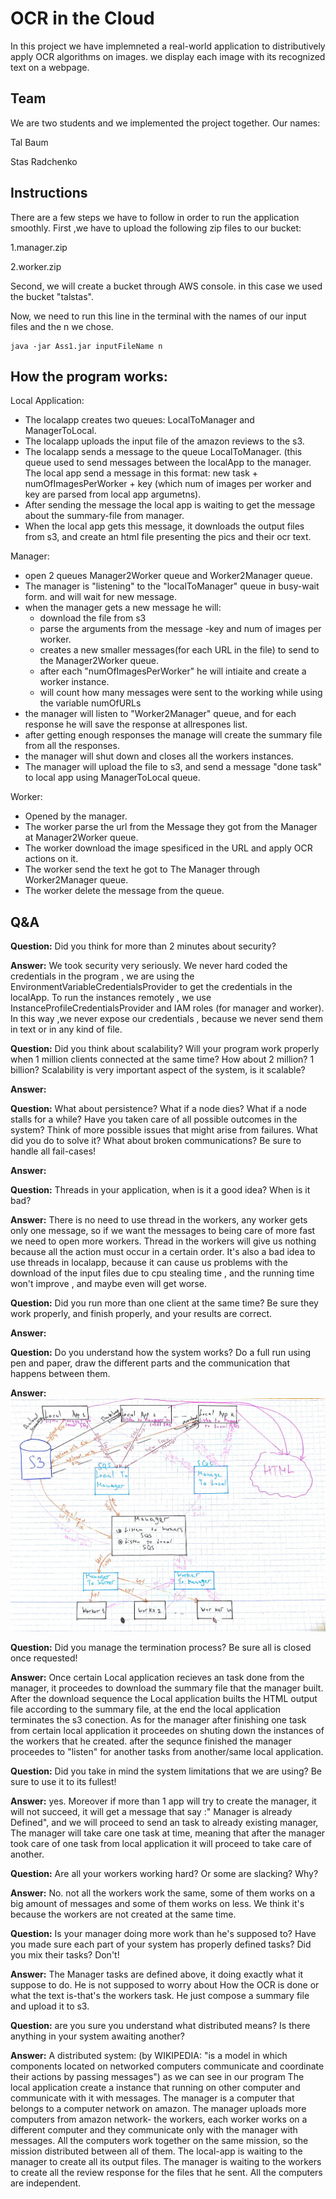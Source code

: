 # OCR in the Cloud
In this project we have implemneted a real-world application to distributively apply OCR algorithms on images.
we display each image with its recognized text on a webpage.

## Team
We are two students and we implemented the project together.
Our names:

Tal Baum

Stas Radchenko

## Instructions 
There are a few steps we have to follow in order to run the application smoothly.
First ,we have to upload the following zip files to our bucket:

1.manager.zip

2.worker.zip

Second, we will create a bucket through AWS console. in this case we used the bucket "talstas".

Now, we need to run this line in the terminal with the names of our input files and the n we chose.
```
java -jar Ass1.jar inputFileName n
```
## How the program works:
Local Application:
* The localapp creates two queues: LocalToManager and ManagerToLocal.
* The localapp uploads the input file of the amazon reviews to the s3.
* The localapp sends a message to the queue LocalToManager.
(this queue used to send messages between the localApp to the manager.
The local app send a message in this format: 
new task + numOfImagesPerWorker + key (which num of images per worker and key are parsed from local app argumetns).
 * After sending the message the local app is waiting to get the message about the summary-file from manager.
 * When the local app gets this message, it downloads the output files from s3, and create an html file presenting the pics and their ocr text.
 
 Manager:
* open 2 queues Manager2Worker queue and Worker2Manager queue.
* The manager is "listening" to the "localToManager" queue in busy-wait form. and will wait for new message.
* when the manager gets a new message he will:
   - download the file from s3
   - parse the arguments from the message -key and num of images per worker.
   - creates a new smaller messages(for each URL in the file) to send to the Manager2Worker queue.
   - after each "numOfImagesPerWorker" he will intiaite and create a worker instance.
   - will count how many messages were sent to the working while using the variable numOfURLs
* the manager will listen to "Worker2Manager" queue, and for each response he will save the response at allrespones list.
* after getting enough responses the manage will create the summary file from all the responses.
* the manager will shut down and closes all the workers instances.
* The manager will upload the file to s3, and send a message "done task" to local app using ManagerToLocal queue.

Worker:
* Opened by the manager.
* The worker parse the url from the Message they got from the Manager at Manager2Worker queue.
* The worker download the image spesificed in the URL and apply OCR actions on it.
* The worker send the text he got to The Manager through Worker2Manager queue.
* The worker delete the message from the queue.

## Q&A
**Question:** Did you think for more than 2 minutes about security?

**Answer:** We took security very seriously. We never hard coded the credentials in the program ,
we are using the EnvironmentVariableCredentialsProvider to get the credentials in the localApp.
To run the instances remotely , we use InstanceProfileCredentialsProvider and IAM roles (for manager and worker).
In this way ,we never expose our credentials , because we never send them in text or in any kind of file.

**Question:** Did you think about scalability? Will your program work properly when 1 million clients connected at the same time? How about 2 million? 1 billion? Scalability is very important aspect of the system, is it scalable?

**Answer:**  

**Question:** What about persistence? What if a node dies? What if a node stalls for a while? Have you taken care of all possible outcomes in the system? Think of more possible issues that might arise from failures. What did you do to solve it? What about broken communications? Be sure to handle all fail-cases!

**Answer:** 


**Question:** Threads in your application, when is it a good idea? When is it bad?

**Answer:** There is no need to use thread in the workers, any worker gets only one message, so if we want the messages to being care of more fast we need to open more workers.
Thread in the workers will give us nothing because all the action must occur in a certain order.
It's also a bad idea to use threads in localapp, because it can cause us problems with the download of the input files due to cpu stealing time , and the running time won't improve , and maybe even will get worse.

**Question:** Did you run more than one client at the same time? Be sure they work properly, and finish properly, and your results are correct.

**Answer:**


**Question:** Do you understand how the system works? Do a full run using pen and paper, draw the different parts and the communication that happens between them.

**Answer:**
![ARCHITECTURE](https://github.com/StasRadchenko/Cloud-computing-ASS1/blob/master/042849ef-5caa-4ae7-88f1-d0b7cad2b414.jpg)

**Question:** Did you manage the termination process? Be sure all is closed once requested!

**Answer:** Once certain Local application recieves an task done from the manager, it proceedes to download the summary file that the manager built.
After the download sequence the Local application builts the HTML output file according to the summary file, at the end the local application terminates the s3 conection. As for the manager after finishing one task from certain local application it proceedes on shuting down the instances of the workers that he created. after the sequnce finished the manager proceedes to "listen" for another tasks from another/same local application.

**Question:** Did you take in mind the system limitations that we are using? Be sure to use it to its fullest!

**Answer:** yes. Moreover if more than 1 app will try to create the manager, it will not succeed,
it will get a message that say :" Manager is already Defined", and we will proceed to send an task to already existing manager, The manager will take care one task at time, meaning that after the manager took care of one task from local application it will proceed to take care of another.


**Question:** Are all your workers working hard? Or some are slacking? Why?

**Answer:** No. not all the workers work the same, some of them works on a big amount of messages and some of them works on less.
We think it's because the workers are not created at the same time.

**Question:** Is your manager doing more work than he's supposed to? Have you made sure each part of your system has properly defined tasks? Did you mix their tasks? Don't!

**Answer:**
The Manager tasks are defined above, it doing exactly what it suppose to do.
He is not supposed to worry about How the OCR is done or what the text is-that's the workers task.
He just compose a summary file and upload it to s3.

**Question:** are you sure you understand what distributed means? Is there anything in your system awaiting another?

**Answer:**
A distributed system: (by WIKIPEDIA: "is a model in which components located on networked computers communicate and coordinate their actions by passing messages")
as we can see in our program The local application create a instance that running on other computer and communicate with it with messages.
The manager is a computer that belongs to a computer network on amazon.
The manager uploads more computers from amazon network- the workers, each worker works on a different computer and they communicate only with the manager with messages.
All the computers work together on the same mission, so the mission distributed between all of them.
The local-app is waiting to the manager to create all its output files.
The manager is waiting to the workers to create all the review response for the files that he sent.
All the computers are independent.

